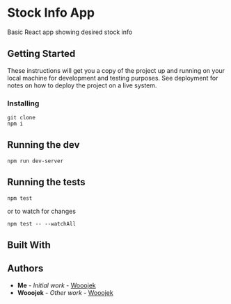 # Stock Info App

Basic React app showing desired stock info

## Getting Started

These instructions will get you a copy of the project up and running on your local machine for development and testing purposes. See deployment for notes on how to deploy the project on a live system.

### Installing

```
git clone
npm i
```

## Running the dev

```
npm run dev-server
```

## Running the tests

```
npm test
```

or to watch for changes

```
npm test -- --watchAll
```

<!-- ## Deployment

Add additional notes about how to deploy this on a live system -->

## Built With 

## Authors

* **Me** - *Initial work* - [Wooojek](https://github.com/wooojek)
* **Wooojek** - *Other work* - [Wooojek](https://github.com/wooojek)